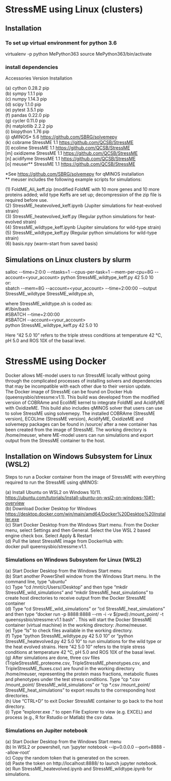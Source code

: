 # StressME using Linux (clusters)
## Installation
### To set up virtual environment for python 3.6

virtualenv -p python MePython363 
source MePython363/bin/activate
### install dependencies
Accessories		Version			Installation  

(a)	cython			0.28.2				pip  
(b)	sympy			1.1.1				pip  
(c)	numpy			1.14.3				pip  
(d)	scipy			1.1.0				pip  
(e)	pytest			3.5.1				pip  
(f)	pandas			0.22.0				pip  
(g)	cycler			0.11.0				pip  
(h)	matplotlib		2.2.2				pip  
(i)	biopython		1.76				pip  
(j)	qMINOS* 		5.6 				https://github.com/SBRG/solvemepy  
(k)	cobrame		StressME 1.1			https://github.com/QCSB/StressME  	
[l] ecolime			StressME 1.1 			https://github.com/QCSB/StressME  
[m] oxidizeme		StressME 1.1			https://github.com/QCSB/StressME  
[n] acidifyme		StressME 1.1			https://github.com/QCSB/StressME  
[o] meuser** 		StressME 1.1	 		https://github.com/QCSB/StressME  

*See https://github.com/SBRG/solvemepy for qMINOS installation  
** meuser includes the following example scripts for simulations:  

(1) FoldME_Ali_keff.zip (modified FoldME with 10 more genes and 10 more proteins added; wild type Keffs are set up; decompression of the zip file is required before use.  
(2) StressME_heatevolved_keff.ipynb (Jupiter simulations for heat-evolved strain)  
(3) StressME_heatevolved_keff.py  (Regular python simulations for heat-evolved strain)  
(4) StressME_wildtype_keff.ipynb  (Jupiter simulations for wild-type strain) 
(5) StressME_wildtype_keff.py  (Regular python simulations for wild-type strain)  
(6) basis.npy  (warm-start from saved basis)  

## Simulations on Linux clusters by slurm

salloc --time=2:0:0 --ntasks=1 --cpus-per-task=1 --mem-per-cpu=8G --account=<your_account> python StressME_wildtype_keff.py 42 5.0 10    
or:  
sbatch --mem=8G --account=<your_account> --time=2:00:00 --output StressME_wildtype StressME_wildtype.sh,     

where StressME_wildtype.sh is coded as:   
#!/bin/bash  
#SBATCH --time=2:00:00  
#SBATCH --account=<your_account>  
python StressME_wildtype_keff.py 42 5.0 10  

Here “42 5.0 10” refers to the triple stress conditions at temperature 42 ℃, pH 5.0 and ROS 10X of the basal level. 

# StressME using Docker

Docker allows ME-model users to run StressME locally without going through the complicated processes of installing solvers and dependencies that may be incompatible with each other due to their version update.  
The Docker image of StressME can be found on Docker Hub (queensysbio/stressme:v1.1). This build was developed from the modified version of COBRAme and EcoliME kernel to integrate FoldME and AcidifyME with OxidizeME. This build also includes qMINOS solver that users can use to solve StressME using solvemepy.
The installed COBRAme (StressME version), ECOLIme (StressME version), AcidifyME, OxidizeME and solvemepy packages can be found in /source/ after a new container has been created from the image of StressME. The working directory is /home/meuser, where ME-model users can run simulations and export output from the StressME container to the host. 

## Installation on Windows Subsystem for Linux (WSL2)

Steps to run a Docker container from the image of StressME with everything required to run the StressME using qMINOS:

(a)	Install Ubuntu on WSL2 on Windows 10/11.  
https://ubuntu.com/tutorials/install-ubuntu-on-wsl2-on-windows-10#1-overview  
(b)	Download Docker Desktop for Windows https://desktop.docker.com/win/main/amd64/Docker%20Desktop%20Installer.exe  
(c)	Start Docker Desktop from the Windows Start menu. From the Docker menu, select Settings and then General. Select the Use WSL 2 based engine check box. Select Apply & Restart  
(d)	Pull the latest StressME image from DockerHub with:  
docker pull queensysbio/stressme:v1.1.  

### Simulations on Windows Subsystem for Linux (WSL2)

(a)	Start Docker Desktop from the Windows Start menu  
(b)	Start another PowerShell window from the Windows Start menu. In the command line, type “ubuntu”  
(c)	Type “cd /mnt/c/Users/<your user name in this local computer>/Desktop” and then type “mkdir StressME_wild_simulations” and “mkdir StressME_heat_simulations” to create host directories to receive output from the Docker StressME container  
(d)	Type “cd StressME_wild_simulations” or “cd StressME_heat_simulations” and then type “docker run -p 8888:8888 --rm -i -v  $(pwd):/mount_point/ -t queensysbio/stressme:v1.1 bash” . This will start the Docker StressME container (virtual machine) in the working directory: /home/meuser.  
(e)	Type “ls” to check files available in the working directory.  
(f)	Type “python StressME_wildtype.py 42 5.0 10” or “python StressME_heatevolved.py 42 5.0 10” to run simulations for the wild type or the heat evolved strains. Here “42 5.0 10” refers to the triple stress conditions at temperature 42 ℃, pH 5.0 and ROS 10X of the basal level.  
(g)	After simulations are done, three csv files (TripleStressME_proteome.csv, TripleStressME_phenotypes.csv, and TripleStressME_fluxes.csv) are found in the working directory /home/meuser, representing the protein mass fractions, metabolic fluxes and phenotypes under the test stress conditions. Type “cp *.csv /mount_point/ StressME_wild_simulations” or “cp *.csv /mount_point/ StressME_heat_simulations” to export results to the corresponding host directories.  
(h)	Use “CTRL+D” to exit Docker StressME container to go back to the host directory.   
(i)	Type “explorer.exe .” to open File Explorer to view (e.g. EXCEL) and process (e.g., R for Rstudio or Matlab) the csv data.   

### Simulations on Jupiter notebook

(a)	Start Docker Desktop from the Windows Start menu  
(b)	In WSL2 or powershell, run ‘jupyter notebook --ip=0.0.0.0 --port=8888 --allow-root’  
(c)	Copy the random token that is generated on the screen.  
(d)	Paste the token on http://localhost:8888/ to launch jupyter notebook.  
(e)	Run StressME_heatevolved.ipynb and StressME_wildtype.ipynb for simulations.  
